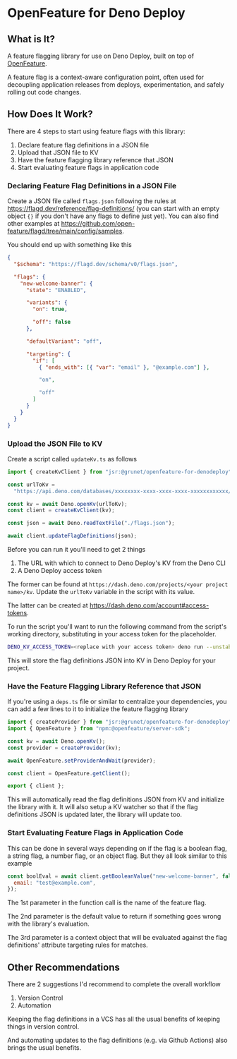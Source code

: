 # OpenFeature for Deno Deploy

## What is It?

A feature flagging library for use on Deno Deploy, built on top of
[OpenFeature](https://openfeature.dev/).

A feature flag is a context-aware configuration point, often used for decoupling
application releases from deploys, experimentation, and safely rolling out code
changes.

## How Does It Work?

There are 4 steps to start using feature flags with this library:

1. Declare feature flag definitions in a JSON file
2. Upload that JSON file to KV
3. Have the feature flagging library reference that JSON
4. Start evaluating feature flags in application code

### Declaring Feature Flag Definitions in a JSON File

Create a JSON file called `flags.json` following the rules at
https://flagd.dev/reference/flag-definitions/ (you can start with an empty
object `{}` if you don't have any flags to define just yet). You can also find
other examples at
https://github.com/open-feature/flagd/tree/main/config/samples.

You should end up with something like this

```json
{
  "$schema": "https://flagd.dev/schema/v0/flags.json",

  "flags": {
    "new-welcome-banner": {
      "state": "ENABLED",

      "variants": {
        "on": true,

        "off": false
      },

      "defaultVariant": "off",

      "targeting": {
        "if": [
          { "ends_with": [{ "var": "email" }, "@example.com"] },

          "on",

          "off"
        ]
      }
    }
  }
}
```

### Upload the JSON File to KV

Create a script called `updateKv.ts` as follows

```ts
import { createKvClient } from "jsr:@grunet/openfeature-for-denodeploy";

const urlToKv =
  "https://api.deno.com/databases/xxxxxxxx-xxxx-xxxx-xxxx-xxxxxxxxxxxx/connect";

const kv = await Deno.openKv(urlToKv);
const client = createKvClient(kv);

const json = await Deno.readTextFile("./flags.json");

await client.updateFlagDefinitions(json);
```

Before you can run it you'll need to get 2 things

1. The URL with which to connect to Deno Deploy's KV from the Deno CLI
2. A Deno Deploy access token

The former can be found at
`https://dash.deno.com/projects/<your project name>/kv`. Update the `urlToKv`
variable in the script with its value.

The latter can be created at https://dash.deno.com/account#access-tokens.

To run the script you'll want to run the following command from the script's
working directory, substituting in your access token for the placeholder.

```bash
DENO_KV_ACCESS_TOKEN=<replace with your access token> deno run --unstable-kv --allow-read=flags.json --allow-env=DENO_KV_ACCESS_TOKEN --allow-net updateKv.ts
```

This will store the flag definitions JSON into KV in Deno Deploy for your
project.

### Have the Feature Flagging Library Reference that JSON

If you're using a `deps.ts` file or similar to centralize your dependencies, you
can add a few lines to it to initialize the feature flagging library

```ts
import { createProvider } from "jsr:@grunet/openfeature-for-denodeploy";
import { OpenFeature } from "npm:@openfeature/server-sdk";

const kv = await Deno.openKv();
const provider = createProvider(kv);

await OpenFeature.setProviderAndWait(provider);

const client = OpenFeature.getClient();

export { client };
```

This will automatically read the flag definitions JSON from KV and initialize
the library with it. It will also setup a KV watcher so that if the flag
definitions JSON is updated later, the library will update too.

### Start Evaluating Feature Flags in Application Code

This can be done in several ways depending on if the flag is a boolean flag, a
string flag, a number flag, or an object flag. But they all look similar to this
example

```js
const boolEval = await client.getBooleanValue("new-welcome-banner", false, {
  email: "test@example.com",
});
```

The 1st parameter in the function call is the name of the feature flag.

The 2nd parameter is the default value to return if something goes wrong with
the library's evaluation.

The 3rd parameter is a context object that will be evaluated against the flag
definitions' attribute targeting rules for matches.

## Other Recommendations

There are 2 suggestions I'd recommend to complete the overall workflow

1. Version Control
2. Automation

Keeping the flag definitions in a VCS has all the usual benefits of keeping
things in version control.

And automating updates to the flag definitions (e.g. via Github Actions) also
brings the usual benefits.

